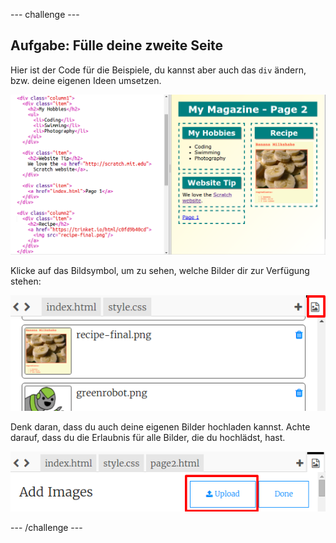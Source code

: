 --- challenge ---
## Aufgabe: Fülle deine zweite Seite 

Hier ist der Code für die Beispiele, du kannst aber auch das `div` ändern, bzw. deine eigenen Ideen umsetzen.  

![screenshot](images/magazine-page2-challenge.png)

Klicke auf das Bildsymbol, um zu sehen, welche Bilder dir zur Verfügung stehen:

![screenshot](images/magazine-images.png)

Denk daran, dass du auch deine eigenen Bilder hochladen kannst. Achte darauf, dass du die Erlaubnis für alle Bilder, die du hochlädst, hast. 

![screenshot](images/magazine-upload-images.png)


--- /challenge ---
